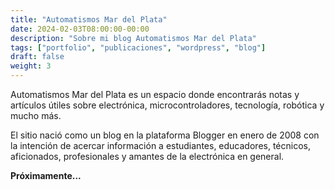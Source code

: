 ```yaml
---
title: "Automatismos Mar del Plata"
date: 2024-02-03T08:00:00-00:00
description: "Sobre mi blog Automatismos Mar del Plata"
tags: ["portfolio", "publicaciones", "wordpress", "blog"]
draft: false
weight: 3
---
```

Automatismos Mar del Plata es un espacio donde encontrarás notas y artículos útiles sobre electrónica, microcontroladores, tecnología, robótica y mucho más.
<!--more-->

El sitio nació como un blog en la plataforma Blogger en enero de 2008 con la intención de acercar información a estudiantes, educadores, técnicos, aficionados, profesionales y amantes de la electrónica en general.

**Próximamente...**